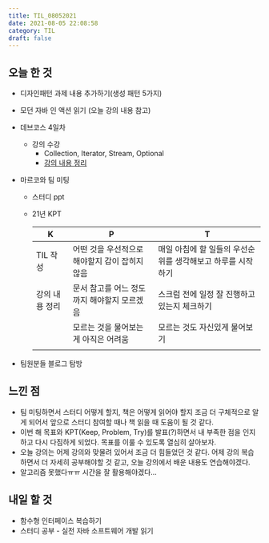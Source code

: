 ```yaml
---
title: TIL_08052021
date: 2021-08-05 22:08:58
category: TIL
draft: false
---
```


## 오늘 한 것

- 디자인패턴 과제 내용 추가하기(생성 패턴 5가지)
- 모던 자바 인 액션 읽기 (오늘 강의 내용 참고)
- 데브코스 4일차
  - 강의 수강
    - Collection, Iterator, Stream, Optional
    - [강의 내용 정리](https://hwanny.netlify.app/devcourse/(w1d4)-collection-%EC%9D%B4%EC%95%BC%EA%B8%B0/)
- 마르코와 팀 미팅
  - 스터디 ppt
  - 21년 KPT

    | K               | P                                              | T                                                           |
    | --------------- | ---------------------------------------------- | ----------------------------------------------------------- |
    | TIL 작성        | 어떤 것을 우선적으로 해야할지 감이 잡히지 않음 | 매일 아침에 할 일들의 우선순위를 생각해보고 하루를 시작하기 |
    | 강의 내용  정리 | 문서 참고를 어느 정도까지 해야할지 모르겠음    | 스크럼 전에 일정 잘 진행하고 있는지 체크하기                |
    |                 | 모르는 것을 물어보는게 아직은 어려움           | 모르는 것도 자신있게 물어보기                               |
    |                 |                                                |




- 팀원분들 블로그 탐방


## 느낀 점

- 팀 미팅하면서 스터디 어떻게 할지, 책은 어떻게 읽어야 할지 조금 더 구체적으로 알게 되어서 앞으로 스터디 참여할 때나 책 읽을 때 도움이 될 것 같다.
- 이번 해 목표와 KPT(Keep, Problem, Try)를 발표(?)하면서 내 부족한 점을 인지하고 다시 다짐하게 되었다. 목표를 이룰 수 있도록 열심히 살아보자.
- 오늘 강의는 어제 강의와 맞물려 있어서 조금 더 힘들었던 것 같다. 어제 강의 복습하면서 더 자세히 공부해야할 것 같고, 오늘 강의에서 배운 내용도 연습해야겠다.
- 알고리즘 못했다ㅠㅠ 시간을 잘 활용해야겠다...


## 내일 할 것

- 함수형 인터페이스 복습하기
- 스터디 공부 - 실전 자바 소프트웨어 개발 읽기